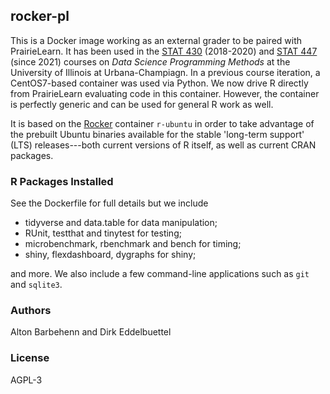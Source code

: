 ## rocker-pl

This is a Docker image working as an external grader to be paired with PrairieLearn.  It has been
used in the [STAT 430](https://stat430.com) (2018-2020) and [STAT 447](https://stat430.com) (since
2021) courses on _Data Science Programming Methods_ at the University of Illinois at
Urbana-Champiagn. In a previous course iteration, a CentOS7-based container was used via Python. We
now drive R directly from PrairieLearn evaluating code in this container. However, the container is
perfectly generic and can be used for general R work as well.

It is based on the [Rocker](https://rocker-project.org) container `r-ubuntu` in order to take
advantage of the prebuilt Ubuntu binaries available for the stable 'long-term support' (LTS)
releases---both current versions of R itself, as well as current CRAN packages.

### R Packages Installed

See the Dockerfile for full details but we include

- tidyverse and data.table for data manipulation;
- RUnit, testthat and tinytest for testing;
- microbenchmark, rbenchmark and bench for timing;
- shiny, flexdashboard, dygraphs for shiny;

and more. We also include a few command-line applications such as `git` and `sqlite3`.

### Authors

Alton Barbehenn and Dirk Eddelbuettel

### License

AGPL-3
